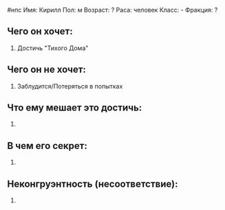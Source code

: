 
#нпс
Имя: Кирилл
Пол: м
Возраст: ?
Раса: человек
Класс: - 
Фракция: ?
## Чего он хочет:
1.  Достичь "Тихого Дома"
## Чего он не хочет:
1.  Заблудится/Потеряться в попытках 
## Что ему мешает это достичь:
1. 
## В чем его секрет:
1. 
## Неконгруэнтность (несоответствие):
1. 